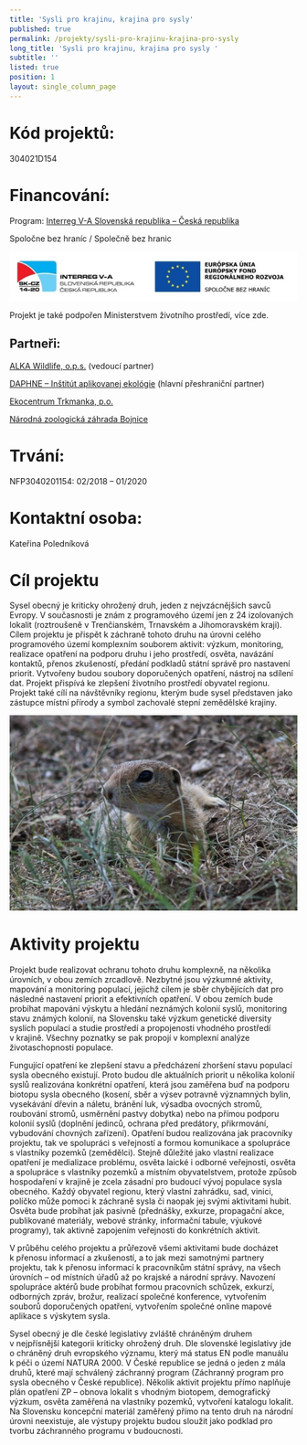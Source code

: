 ```yaml
---
title: 'Sysli pro krajinu, krajina pro sysly'
published: true
permalink: /projekty/sysli-pro-krajinu-krajina-pro-sysly
long_title: 'Sysli pro krajinu, krajina pro sysly '
subtitle: ''
listed: true
position: 1
layout: single_column_page
---
```

# Kód projektů:

304021D154

# Financování:

Program: [Interreg V-A Slovenská republika – Česká republika](http://www.sk-cz.eu/)

Spoločne bez hraníc / Společně bez hranic

![null](/media/logo_irrva_bilyokraj_610.jpg)

Projekt je také podpořen Ministerstvem životního prostředí, více zde. 

## Partneři:

[ALKA Wildlife, o.p.s.](https://www.alkawildlife.eu) (vedoucí partner)

[DAPHNE – Inštitút aplikovanej ekológie](http://daphne.sk/)
(hlavní přeshraniční partner)

[Ekocentrum Trkmanka, p.o.](https://www.ekocentrum-trkmanka.com/)

[Národná zoologická záhrada Bojnice](http://zoobojnice.sk/)

# Trvání:

NFP3040201154: 02/2018 – 01/2020

# Kontaktní osoba:

Kateřina Poledníková

# Cíl projektu

Sysel obecný je kriticky ohrožený druh, jeden z nejvzácnějších savců
Evropy. V současnosti je znám z programového území jen z 24 izolovaných
lokalit (roztroušeně v Trenčianském, Trnavském a Jihomoravském
kraji). Cílem projektu je přispět k záchraně tohoto druhu na úrovni
celého programového území komplexním souborem aktivit: výzkum,
monitoring, realizace opatření na podporu druhu i jeho prostředí,
osvěta, navázání kontaktů, přenos zkušeností, předání podkladů státní
správě pro nastavení priorit.  Vytvořeny budou soubory doporučených
opatření, nástroj na sdílení dat.  Projekt přispívá ke zlepšení
životního prostředí obyvatel regionu.  Projekt také cílí na návštěvníky
regionu, kterým bude sysel představen jako zástupce místní přírody
a symbol zachovalé stepní zemědělské krajiny.

![null](/media/IMG_2423_u_610.JPG)

# Aktivity projektu

Projekt bude realizovat ochranu tohoto druhu komplexně, na několika
úrovních, v obou zemích zrcadlově.  Nezbytné jsou výzkumné aktivity,
mapování a monitoring populací, jejichž cílem je sběr chybějících dat
pro následné nastavení priorit a efektivních opatření. V obou zemích
bude probíhat mapování výskytu a hledání neznámých kolonií syslů,
monitoring stavu známých kolonií, na Slovensku také výzkum genetické
diversity syslích populací a studie prostředí a propojenosti vhodného
prostředí v krajině. Všechny poznatky se pak propojí v komplexní analýze
životaschopnosti populace.

Fungující opatření ke zlepšení stavu a předcházení zhoršení stavu
populací sysla obecného existují.  Proto budou dle aktuálních priorit
u několika kolonií syslů realizována konkrétní opatření, která jsou
zaměřena buď na podporu biotopu sysla obecného (kosení, sběr a výsev
potravně významných bylin, vysekávání dřevin a náletu, bránění luk,
výsadba ovocných stromů, roubování stromů, usměrnění pastvy dobytka)
nebo na přímou podporu kolonií syslů (doplnění jedinců, ochrana před
predátory, přikrmování, vybudování chovných zařízení). Opatření budou
realizována jak pracovníky projektu, tak ve spolupráci s veřejností
a formou komunikace a spolupráce s vlastníky pozemků (zemědělci). Stejně
důležité jako vlastní realizace opatření je medializace problému, osvěta
laické i odborné veřejnosti, osvěta a spolupráce s vlastníky pozemků
a místním obyvatelstvem, protože způsob hospodaření v krajině je zcela
zásadní pro budoucí vývoj populace sysla obecného. Každý obyvatel
regionu, který vlastní zahrádku, sad, vinici, políčko může pomoci
k záchraně sysla či naopak jej svými aktivitami hubit. Osvěta bude
probíhat jak pasivně (přednášky, exkurze, propagační akce, publikované
materiály, webové stránky, informační tabule, výukové programy), tak
aktivně zapojením veřejnosti do konkrétních aktivit.

V průběhu celého projektu a průřezově všemi aktivitami bude docházet
k přenosu informací a zkušeností, a to jak mezi samotnými partnery
projektu, tak k přenosu informací k pracovníkům státní správy, na všech
úrovních – od místních úřadů až po krajské a národní správy. Navození
spolupráce aktérů bude probíhat formou pracovních schůzek, exkurzí,
odborných zpráv, brožur, realizací společné konference, vytvořením
souborů doporučených opatření, vytvořením společné online mapové
aplikace s výskytem sysla.

Sysel obecný je dle české legislativy zvláště chráněným druhem
v nejpřísnější kategorii kriticky ohrožený druh. Dle slovenské
legislativy jde o chráněný druh evropského významu, který má status EN
podle manuálu k péči o území NATURA 2000. V České republice se jedná
o jeden z mála druhů, které mají schválený záchranný program (Záchranný
program pro sysla obecného v České republice). Několik aktivit projektu
přímo naplňuje plán opatření ZP – obnova lokalit s vhodným biotopem,
demografický výzkum, osvěta zaměřená na vlastníky pozemků, vytvoření
katalogu lokalit. Na Slovensku koncepční materiál zaměřený přímo na
tento druh na národní úrovni neexistuje, ale výstupy projektu budou
sloužit jako podklad pro tvorbu záchranného programu v budoucnosti.
